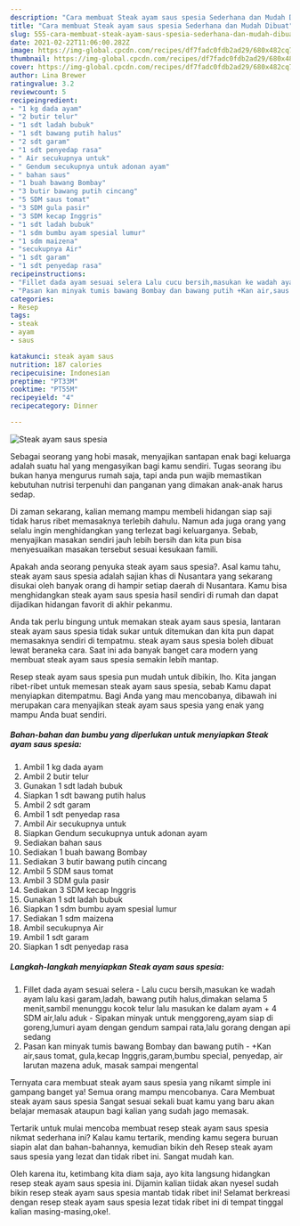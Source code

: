 ```yaml
---
description: "Cara membuat Steak ayam saus spesia Sederhana dan Mudah Dibuat"
title: "Cara membuat Steak ayam saus spesia Sederhana dan Mudah Dibuat"
slug: 555-cara-membuat-steak-ayam-saus-spesia-sederhana-dan-mudah-dibuat
date: 2021-02-22T11:06:00.282Z
image: https://img-global.cpcdn.com/recipes/df7fadc0fdb2ad29/680x482cq70/steak-ayam-saus-spesia-foto-resep-utama.jpg
thumbnail: https://img-global.cpcdn.com/recipes/df7fadc0fdb2ad29/680x482cq70/steak-ayam-saus-spesia-foto-resep-utama.jpg
cover: https://img-global.cpcdn.com/recipes/df7fadc0fdb2ad29/680x482cq70/steak-ayam-saus-spesia-foto-resep-utama.jpg
author: Lina Brewer
ratingvalue: 3.2
reviewcount: 5
recipeingredient:
- "1 kg dada ayam"
- "2 butir telur"
- "1 sdt ladah bubuk"
- "1 sdt bawang putih halus"
- "2 sdt garam"
- "1 sdt penyedap rasa"
- " Air secukupnya untuk"
- " Gendum secukupnya untuk adonan ayam"
- " bahan saus"
- "1 buah bawang Bombay"
- "3 butir bawang putih cincang"
- "5 SDM saus tomat"
- "3 SDM gula pasir"
- "3 SDM kecap Inggris"
- "1 sdt ladah bubuk"
- "1 sdm bumbu ayam spesial lumur"
- "1 sdm maizena"
- "secukupnya Air"
- "1 sdt garam"
- "1 sdt penyedap rasa"
recipeinstructions:
- "Fillet dada ayam sesuai selera Lalu cucu bersih,masukan ke wadah ayam lalu kasi garam,ladah, bawang putih halus,dimakan selama 5 menit,sambil menunggu kocok telur lalu masukan ke dalam ayam + 4 SDM air,lalu aduk  Sipakan minyak untuk menggoreng,ayam siap di goreng,lumuri ayam dengan gendum sampai rata,lalu gorang dengan api sedang"
- "Pasan kan minyak tumis bawang Bombay dan bawang putih +Kan air,saus tomat, gula,kecap Inggris,garam,bumbu special, penyedap, air larutan mazena aduk, masak sampai mengental"
categories:
- Resep
tags:
- steak
- ayam
- saus

katakunci: steak ayam saus 
nutrition: 187 calories
recipecuisine: Indonesian
preptime: "PT33M"
cooktime: "PT55M"
recipeyield: "4"
recipecategory: Dinner

---
```



![Steak ayam saus spesia](https://img-global.cpcdn.com/recipes/df7fadc0fdb2ad29/680x482cq70/steak-ayam-saus-spesia-foto-resep-utama.jpg)

Sebagai seorang yang hobi masak, menyajikan santapan enak bagi keluarga adalah suatu hal yang mengasyikan bagi kamu sendiri. Tugas seorang ibu bukan hanya mengurus rumah saja, tapi anda pun wajib memastikan kebutuhan nutrisi terpenuhi dan panganan yang dimakan anak-anak harus sedap.

Di zaman  sekarang, kalian memang mampu membeli hidangan siap saji tidak harus ribet memasaknya terlebih dahulu. Namun ada juga orang yang selalu ingin menghidangkan yang terlezat bagi keluarganya. Sebab, menyajikan masakan sendiri jauh lebih bersih dan kita pun bisa menyesuaikan masakan tersebut sesuai kesukaan famili. 



Apakah anda seorang penyuka steak ayam saus spesia?. Asal kamu tahu, steak ayam saus spesia adalah sajian khas di Nusantara yang sekarang disukai oleh banyak orang di hampir setiap daerah di Nusantara. Kamu bisa menghidangkan steak ayam saus spesia hasil sendiri di rumah dan dapat dijadikan hidangan favorit di akhir pekanmu.

Anda tak perlu bingung untuk memakan steak ayam saus spesia, lantaran steak ayam saus spesia tidak sukar untuk ditemukan dan kita pun dapat memasaknya sendiri di tempatmu. steak ayam saus spesia boleh dibuat lewat beraneka cara. Saat ini ada banyak banget cara modern yang membuat steak ayam saus spesia semakin lebih mantap.

Resep steak ayam saus spesia pun mudah untuk dibikin, lho. Kita jangan ribet-ribet untuk memesan steak ayam saus spesia, sebab Kamu dapat menyiapkan ditempatmu. Bagi Anda yang mau mencobanya, dibawah ini merupakan cara menyajikan steak ayam saus spesia yang enak yang mampu Anda buat sendiri.

<!--inarticleads1-->

##### Bahan-bahan dan bumbu yang diperlukan untuk menyiapkan Steak ayam saus spesia:

1. Ambil 1 kg dada ayam
1. Ambil 2 butir telur
1. Gunakan 1 sdt ladah bubuk
1. Siapkan 1 sdt bawang putih halus
1. Ambil 2 sdt garam
1. Ambil 1 sdt penyedap rasa
1. Ambil  Air secukupnya untuk
1. Siapkan  Gendum secukupnya untuk adonan ayam
1. Sediakan  bahan saus
1. Sediakan 1 buah bawang Bombay
1. Sediakan 3 butir bawang putih cincang
1. Ambil 5 SDM saus tomat
1. Ambil 3 SDM gula pasir
1. Sediakan 3 SDM kecap Inggris
1. Gunakan 1 sdt ladah bubuk
1. Siapkan 1 sdm bumbu ayam spesial lumur
1. Sediakan 1 sdm maizena
1. Ambil secukupnya Air
1. Ambil 1 sdt garam
1. Siapkan 1 sdt penyedap rasa




<!--inarticleads2-->

##### Langkah-langkah menyiapkan Steak ayam saus spesia:

1. Fillet dada ayam sesuai selera - Lalu cucu bersih,masukan ke wadah ayam lalu kasi garam,ladah, bawang putih halus,dimakan selama 5 menit,sambil menunggu kocok telur lalu masukan ke dalam ayam + 4 SDM air,lalu aduk  - Sipakan minyak untuk menggoreng,ayam siap di goreng,lumuri ayam dengan gendum sampai rata,lalu gorang dengan api sedang
1. Pasan kan minyak tumis bawang Bombay dan bawang putih - +Kan air,saus tomat, gula,kecap Inggris,garam,bumbu special, penyedap, air larutan mazena aduk, masak sampai mengental




Ternyata cara membuat steak ayam saus spesia yang nikamt simple ini gampang banget ya! Semua orang mampu mencobanya. Cara Membuat steak ayam saus spesia Sangat sesuai sekali buat kamu yang baru akan belajar memasak ataupun bagi kalian yang sudah jago memasak.

Tertarik untuk mulai mencoba membuat resep steak ayam saus spesia nikmat sederhana ini? Kalau kamu tertarik, mending kamu segera buruan siapin alat dan bahan-bahannya, kemudian bikin deh Resep steak ayam saus spesia yang lezat dan tidak ribet ini. Sangat mudah kan. 

Oleh karena itu, ketimbang kita diam saja, ayo kita langsung hidangkan resep steak ayam saus spesia ini. Dijamin kalian tiidak akan nyesel sudah bikin resep steak ayam saus spesia mantab tidak ribet ini! Selamat berkreasi dengan resep steak ayam saus spesia lezat tidak ribet ini di tempat tinggal kalian masing-masing,oke!.

